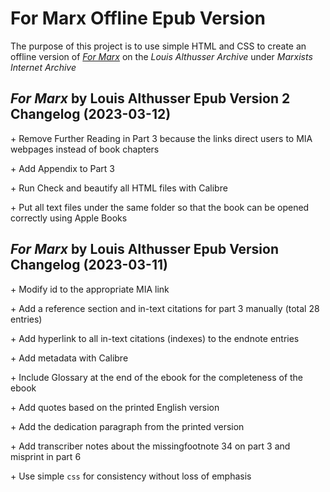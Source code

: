 # For Marx Offline Epub Version

The purpose of this project is to use simple HTML and CSS to create an offline version of [*For Marx*](https://www.marxists.org/reference/archive/althusser/1965/index.htm) on the *Louis Althusser Archive* under *Marxists Internet Archive*

## *For Marx* by Louis Althusser Epub Version 2 Changelog (2023-03-12)

\+ Remove Further Reading in Part 3 because the links direct users to MIA webpages instead of book chapters

\+ Add Appendix to Part 3

\+ Run Check and beautify all HTML files with Calibre

\+ Put all text files under the same folder so that the book can be opened correctly using Apple Books

## *For Marx* by Louis Althusser Epub Version Changelog (2023-03-11)

\+ Modify id to the appropriate MIA link

\+ Add a reference section and in-text citations for part 3 manually (total 28 entries)

\+ Add hyperlink to all in-text citations (indexes) to the endnote entries

\+ Add metadata with Calibre 

\+ Include Glossary at the end of the ebook for the completeness of the ebook

\+ Add quotes based on the printed English version 

\+ Add the dedication paragraph from the printed version  

\+ Add transcriber notes about the missingfootnote 34 on part 3 and misprint in part 6

\+ Use simple `css` for consistency without loss of emphasis
